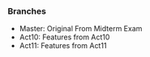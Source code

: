 ### Branches
- Master: Original From Midterm Exam
- Act10: Features from Act10
- Act11: Features from Act11